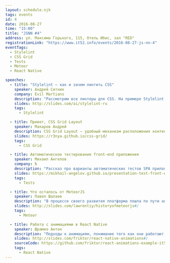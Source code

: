 ```yaml
---
layout: schedule.njk
tags: events
id: 4
date: 2016-08-27
time: "15:00"
title: "JSNN #4"
address: ул. Максима Горького, 115, Отель Ибис, зал "RED"
registrationLink: "https://www.it52.info/events/2016-08-27-js-nn-4"
eventTags:
  - Stylelint
  - CSS Grid
  - Tests
  - Meteor
  - React Native

speeches:
  - title: "Stylelint — как и зачем линтить CSS"
    speaker: Андрей Ситник
    company: Evil Martians
    description: "Рассмотрим все линтеры для CSS. На примере Stylelint и Stylefmt объясним, как правильно использовать линтер в организации коллектива."
    slides: http://slides.com/ai/stylelint-ru
    tags:
      - Stylelint

  - title: Привет, CSS Grid Layout
    speaker: Макаров Андрей
    description: CSS Grid Layout – удобный механизм расположения контента по виртуальной сетке
    slides: https://r3nya.github.io/css-grid/
    tags:
      - CSS Grid

  - title: Автоматическое тестирование front-end приложения
    speaker: Михаил Ангелов
    company: Ѣ
    description: "Рассказ про варианты автоматических тестов SPA приложений Практические примеры unit, integration, end-2-end тестов"
    slides: https://mikhail-angelov.github.io/presentation-test-front-end/
    tags:
      - Tests

  - title: Что осталось от MeteorJS
    speaker: Павел Шалаев
    description: "В процессе своего развития платформа пошла по пути активной интеграции, а не замыкания в себе. Посмотрим, пошло ли это ей на пользу. Удалось ли решить проблемы и требования, предъявляемые профессиональным сообществом."
    slides: http://slides.com/lawrentiy/historyofmeteorjs#/
    tags:
      - Meteor

  - title: Работа с анимациями в React Native
    speaker: Шрамко Антон
    description: "Подходы к анимациям, понимание того как они работают, дополнительные библиотеки по работе с анимациями"
    slides: http://slides.com/friktor/react-native-animations#/
    sourceCode: https://github.com/friktor/react-animations-example-it52-jsnn-4
    tags:
      - React Native
---
```


<!-- И снова поговорим о фронтенде. На этот раз у нас в гостях будет [Андрей Ситник](http://sitnik.ru/), автор [Autoprefixer](https://github.com/postcss/autoprefixer) и [PostCSS](https://github.com/postcss/postcss) — библиотек, которые используют Google, Github, Facebook и другие почтенные компании.






Есть идеи или предложения? Хочешь что-то рассказать?
Пишите мне в [telegram](https://telegram.me/r3nya) или [почту](mailto:hello-jsnn@pm.me).

Приходите, будет интересно! -->
